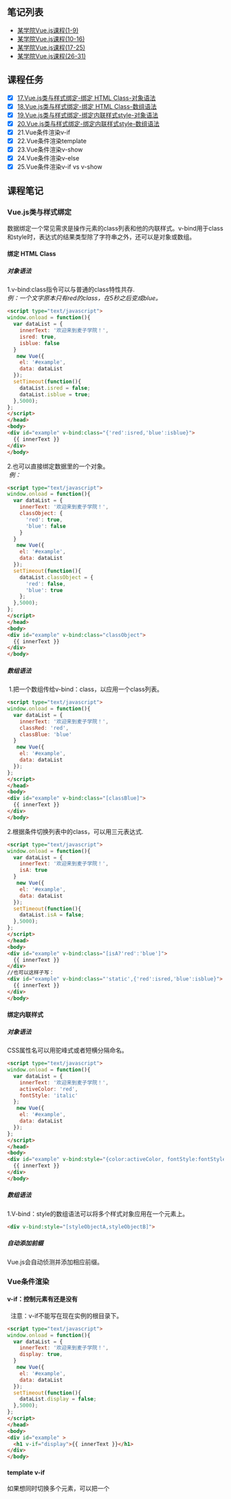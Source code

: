 ## 笔记列表
* [某学院Vue.js课程(1-9)](https://github.com/honglyan/demo/blob/master/Vue.js/vuejs1.0-advance-doc-1.md)  
* [某学院Vue.js课程(10-16)](https://github.com/honglyan/demo/blob/master/Vue.js/vuejs1.0-advance-doc-2.md)  
* [某学院Vue.js课程(17-25)](https://github.com/honglyan/demo/blob/master/Vue.js/vuejs1.0-advance-doc-3.md)
* [某学院Vue.js课程(26-31)](https://github.com/honglyan/demo/blob/master/Vue.js/vuejs1.0-advance-doc-4.md)


## 课程任务
- [x] [17.Vue.js类与样式绑定-绑定 HTML Class-对象语法](https://github.com/honglyan/demo/blob/master/Vue.js/vuejs1.0-advance-doc-3.md#对象语法-1)
- [x] [18.Vue.js类与样式绑定-绑定 HTML Class-数组语法](https://github.com/honglyan/demo/blob/master/Vue.js/vuejs1.0-advance-doc-3.md#数组语法)
- [x] [19.Vue.js类与样式绑定-绑定内联样式style-对象语法](https://github.com/honglyan/demo/blob/master/Vue.js/vuejs1.0-advance-doc-3.md#对象语法-1)
- [x] [20.Vue.js类与样式绑定-绑定内联样式style-数组语法](https://github.com/honglyan/demo/blob/master/Vue.js/vuejs1.0-advance-doc-3.md#数组语法-1)
- [x] 21.Vue条件渲染v-if
- [x] 22.Vue条件渲染template
- [x] 23.Vue条件渲染v-show
- [x] 24.Vue条件渲染v-else
- [x] 25.Vue条件渲染v-if vs v-show

## 课程笔记
### Vue.js类与样式绑定
  数据绑定一个常见需求是操作元素的class列表和他的内联样式。v-bind用于class和style时，表达式的结果类型除了字符串之外，还可以是对象或数组。  
  #### 绑定 HTML Class  
  ##### 对象语法  
  1.v-bind:class指令可以与普通的class特性共存.  
  *例：一个文字原本只有red的class，在5秒之后变成blue。*
  ```html
  <script type="text/javascript">
  window.onload = function(){
    var dataList = {
      innerText: '欢迎来到麦子学院！',
      isred: true,
      isblue: false
    }
     new Vue({
      el: '#example',
      data: dataList
    });
    setTimeout(function(){
      dataList.isred = false;
      dataList.isblue = true;
    },5000);
  };
  </script>
</head>
<body>
  <div id="example" v-bind:class="{'red':isred,'blue':isblue}">
    {{ innerText }}
  </div>
</body>
```
  2.也可以直接绑定数据里的一个对象。  
  *例：*  
  ```html
  <script type="text/javascript">
  window.onload = function(){
    var dataList = {
      innerText: '欢迎来到麦子学院！',
      classObject: {
        'red': true,
        'blue': false
      }
    }
     new Vue({
      el: '#example',
      data: dataList
    });
    setTimeout(function(){
      dataList.classObject = {
        'red': false,
        'blue': true
      };
    },5000);
  };
  </script>
</head>
<body>
  <div id="example" v-bind:class="classObject">
    {{ innerText }}
  </div>
</body>
  ```  
  ##### 数组语法
  1.把一个数组传给v-bind：class，以应用一个class列表。  
  ```html
<script type="text/javascript">
  window.onload = function(){
    var dataList = {
      innerText: '欢迎来到麦子学院！',
      classRed: 'red',
      classBlue: 'blue'
    }
     new Vue({
      el: '#example',
      data: dataList
    });
  };
  </script>
</head>
<body>
  <div id="example" v-bind:class="[classBlue]">
    {{ innerText }}
  </div>
</body>
  ```  
  2.根据条件切换列表中的class，可以用三元表达式.  
  ```html
<script type="text/javascript">
  window.onload = function(){
    var dataList = {
      innerText: '欢迎来到麦子学院！',
      isA: true
    }
     new Vue({
      el: '#example',
      data: dataList
    });
    setTimeout(function(){
      dataList.isA = false;
    },5000);
  };
  </script>
</head>
<body>
  <div id="example" v-bind:class="[isA?'red':'blue']">
    {{ innerText }}
  </div>
  //也可以这样子写：
  <div id="example" v-bind:class="'static',{'red':isred,'blue':isblue}">
    {{ innerText }}
  </div>
</body>
  ```  
  #### 绑定内联样式  
  ##### 对象语法  
  CSS属性名可以用驼峰式或者短横分隔命名。  
  ```html
<script type="text/javascript">
  window.onload = function(){
    var dataList = {
      innerText: '欢迎来到麦子学院！',
      activeColor: 'red',
      fontStyle: 'italic'
    };
     new Vue({
      el: '#example',
      data: dataList
    });
  };
  </script>
</head>
<body>
  <div id="example" v-bind:style="{color:activeColor, fontStyle:fontStyle}">
    {{ innerText }}
  </div>
</body>
  ```  
  ##### 数组语法  
  1.V-bind：style的数组语法可以将多个样式对象应用在一个元素上。  
  ```html
  <div v-bind:style="[styleObjectA,styleObjectB]">
  ```  
  ##### 自动添加前缀  
  Vue.js会自动侦测并添加相应前缀。  
  ### Vue条件渲染  
  #### v-if：控制元素有还是没有
    注意：v-if不能写在现在实例的根目录下。  
  ```html
  <script type="text/javascript">
  window.onload = function(){
    var dataList = {
      innerText: '欢迎来到麦子学院！',
      display: true,
    }
     new Vue({
      el: '#example',
      data: dataList
    });
    setTimeout(function(){
      dataList.display = false;
    },5000);
  };
  </script>
</head>
<body>
  <div id="example" >
    <h1 v-if="display">{{ innerText }}</h1>
  </div>
</body>
  ```  
  #### template v-if  
  如果想同时切换多个元素，可以把一个<template>元素当做包装元素，并在上面使用v-if，最终的渲染效果不会包含他。  
  ```html
  <template v-if="display">
      <p>简单的template实例</p>
      <h1>{{ innerText }}</h1>
      <span>简单!</span>
    </template>
  </div>
  ```  
  #### v-show  
  特点：1.改变display属性，始终渲染并保持在DOM中   2.不支持<template语法>  
  ```html
  <h1 v-show="display">{{ innerText }}</h1>
  ```  
  注意：show和else的区别是show这个元素存在，if这个元素不存在。  
  #### v-else  
  给v-if或v-show添加一个else块，v-else必须立即跟在v-if或v-show元素的后面--否则它不能被识别。  
  ```html
  <div id="example" >
    <div v-if="display" class="red">{{ innerText }}</div>
    <div v-else class="blue">{{ innerText }}</div>
  </div>
  ```  
  #### v-if vs v-show  
  1.v-if是真实的条件渲染，它会确保条件块在切换当中合适地销毁与重建条件块内的事件监听器和子组件，有更高的切换消耗。  
  2.v-show只是简单地基于css切换，有更高的初始渲染消耗。  
  3.需要频繁的切换用v-show，如果在运行时条件不大可能改变用v-if。

